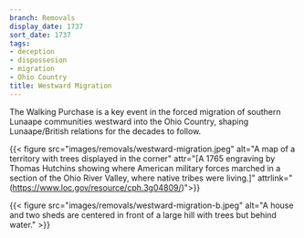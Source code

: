 ```yaml
---
branch: Removals
display_date: 1737
sort_date: 1737
tags:
- deception
- dispossesion
- migration
- Ohio Country
title: Westward Migration
---
```


The Walking Purchase is a key event in the forced migration of southern Lunaape communities westward into the Ohio Country, shaping Lunaape/British relations for the decades to follow.


{{< figure src="images/removals/westward-migration.jpeg" alt="A map of a territory with trees displayed in the corner" attr="[A 1765 engraving by Thomas Hutchins showing where American military forces marched in a section of the Ohio River Valley, where native tribes were living.]" attrlink="(https://www.loc.gov/resource/cph.3g04809/)">}}

{{< figure src="images/removals/westward-migration-b.jpeg" alt="A house and two sheds are centered in front of a large hill with trees but behind water." >}}
